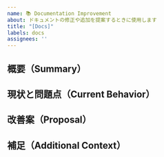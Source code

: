```yaml
---
name: 📚 Documentation Improvement
about: ドキュメントの修正や追加を提案するときに使用します
title: "[Docs]"
labels: docs
assignees: ''
---
```


## 概要（Summary）
<!-- どのドキュメントを、どのように改善したいかを記載 -->

## 現状と問題点（Current Behavior）
<!-- 現在のドキュメントに不足・誤り・古い情報がある場合に詳細を記載 -->

## 改善案（Proposal）
<!-- どのような修正を加えるか、例やサンプルを示す -->

## 補足（Additional Context）
<!-- 参考リンクやスクリーンショットがあれば貼ってください -->
